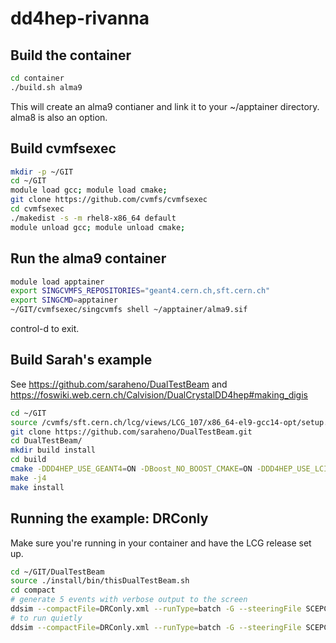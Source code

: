 # dd4hep-rivanna

Build the container
---

```bash
cd container
./build.sh alma9
```
This will create an alma9 contianer and link it to your ~/apptainer directory.  alma8 is also an option.

Build cvmfsexec
---
```bash
mkdir -p ~/GIT
cd ~/GIT
module load gcc; module load cmake;
git clone https://github.com/cvmfs/cvmfsexec
cd cvmfsexec
./makedist -s -m rhel8-x86_64 default
module unload gcc; module unload cmake;
```

Run the alma9 container
----
```bash
module load apptainer
export SINGCVMFS_REPOSITORIES="geant4.cern.ch,sft.cern.ch"
export SINGCMD=apptainer
~/GIT/cvmfsexec/singcvmfs shell ~/apptainer/alma9.sif
```
control-d to exit.

Build Sarah's example
----
See https://github.com/saraheno/DualTestBeam and https://foswiki.web.cern.ch/Calvision/DualCrystalDD4hep#making_digis

```bash
cd ~/GIT
source /cvmfs/sft.cern.ch/lcg/views/LCG_107/x86_64-el9-gcc14-opt/setup.sh
git clone https://github.com/saraheno/DualTestBeam.git
cd DualTestBeam/
mkdir build install
cd build
cmake -DDD4HEP_USE_GEANT4=ON -DBoost_NO_BOOST_CMAKE=ON -DDD4HEP_USE_LCIO=ON -DBUILD_TESTING=ON -DROOT_DIR=$ROOTSYS -D CMAKE_BUILD_TYPE=Release -DDD4HEP_BUILD_EXAMPLES=ON -DCMAKE_INSTALL_PREFIX=../install ..
make -j4
make install
```

Running the example: DRConly
---
Make sure you're running in your container and have the LCG release set up.

```bash
cd ~/GIT/DualTestBeam
source ./install/bin/thisDualTestBeam.sh
cd compact
# generate 5 events with verbose output to the screen
ddsim --compactFile=DRConly.xml --runType=batch -G --steeringFile SCEPCALsteering.py --outputFile=junk.root --part.userParticleHandler= -G --gun.position="0. 0. -1*cm" --gun.direction "0. 0. 1." --gun.energy "20*GeV" --gun.particle="pi-" --outputFile=junk.root -v VERBOSE -N 5 2>&1 | tee  output.log
# to run quietly
ddsim --compactFile=DRConly.xml --runType=batch -G --steeringFile SCEPCALsteering.py --outputFile=junk.root --part.userParticleHandler= -G --gun.position="0. 0. -1*cm" --gun.direction "0. 0. 1." --gun.energy "20*GeV" --gun.particle="pi-" --outputFile=junk.root -v VERBOSE -N 5 >& output.log
```



```

